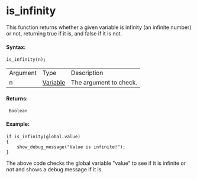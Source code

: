 # is_infinity

This function returns whether a given variable is infinity (an infinite
number) or not, returning true if it is, and false if it is not.

#### Syntax:

``` gml
is_infinity(n);
```

|          |                                                                                   |                        |
|----------|-----------------------------------------------------------------------------------|------------------------|
| Argument | Type                                                                              | Description            |
| n        |  [Variable](../../../../GameMaker_Language/GML_Overview/Data_Types#variable)  | The argument to check. |

#### Returns:

``` gml
 Boolean
```

#### **Example:**

``` gml
if is_infinity(global.value)
{
    show_debug_message("Value is infinite!");
}
```

The above code checks the global variable "value" to see if it is
infinite or not and shows a debug message if it is.
